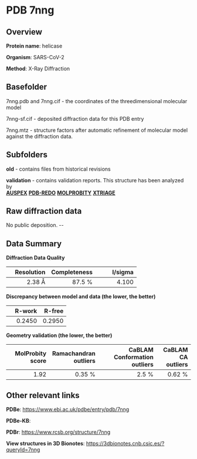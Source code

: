 # PDB 7nng

## Overview

**Protein name**: helicase

**Organism**: SARS-CoV-2

**Method**: X-Ray Diffraction



## Basefolder

7nng.pdb and 7nng.cif - the coordinates of the threedimensional molecular model

7nng-sf.cif - deposited diffraction data for this PDB entry

7nng.mtz - structure factors after automatic refinement of molecular model against the diffraction data.

## Subfolders



**old** - contains files from historical revisions

**validation** - contains validation reports. This structure has been analyzed by <br>[**AUSPEX**](https://github.com/thorn-lab/coronavirus_structural_task_force/tree/master/pdb/helicase/SARS-CoV-2/7nng/validation/auspex) [**PDB-REDO**](https://github.com/thorn-lab/coronavirus_structural_task_force/tree/master/pdb/helicase/SARS-CoV-2/7nng/validation/pdb-redo) [**MOLPROBITY**](https://github.com/thorn-lab/coronavirus_structural_task_force/tree/master/pdb/helicase/SARS-CoV-2/7nng/validation/molprobity) [**XTRIAGE**](https://github.com/thorn-lab/coronavirus_structural_task_force/blob/master/pdb/helicase/SARS-CoV-2/7nng/validation/Xtriage_output.log)   



## Raw diffraction data

No public deposition. --<br> 

## Data Summary
**Diffraction Data Quality**

|   | Resolution | Completeness| I/sigma |
|---|-------------:|----------------:|--------------:|
|   |2.38 Å|87.5  %|<img width=50/>4.100|

**Discrepancy between model and data (the lower, the better)**

|   | **R-work**| **R-free**   
|---|-------------:|----------------:|           
||  0.2450|  0.2950|

**Geometry validation (the lower, the better)**

|   |**MolProbity<br>score**| **Ramachandran<br>outliers** | **CaBLAM<br>Conformation outliers** | **CaBLAM<br>CA outliers** |
|---|-------------:|----------------:|----------------:|----------------:|
||  1.92|  0.35 %|2.5 %|0.62 %|

 

 



## Other relevant links 
**PDBe**:  https://www.ebi.ac.uk/pdbe/entry/pdb/7nng

**PDBe-KB**:  
 
**PDBr**: https://www.rcsb.org/structure/7nng 

**View structures in 3D Bionotes**: https://3dbionotes.cnb.csic.es/?queryId=7nng

